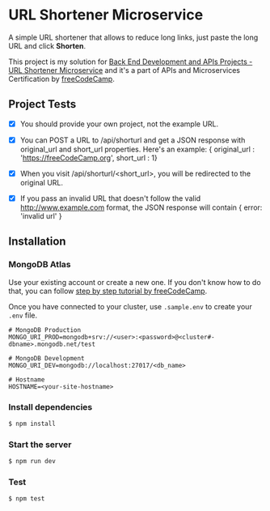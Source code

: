 # URL Shortener Microservice

A simple URL shortener that allows to reduce long links, just paste the long URL and click **Shorten**.

This project is my solution for [Back End Development and APIs Projects - URL Shortener Microservice] and it's a part of APIs and Microservices Certification by [freeCodeCamp].

## Project Tests

- [X] You should provide your own project, not the example URL.

- [X] You can POST a URL to /api/shorturl and get a JSON response with original_url and short_url properties. Here's an example: { original_url : 'https://freeCodeCamp.org', short_url : 1}

- [X] When you visit /api/shorturl/<short_url>, you will be redirected to the original URL.

- [X] If you pass an invalid URL that doesn't follow the valid http://www.example.com format, the JSON response will contain { error: 'invalid url' }

[Back End Development and APIs Projects - URL Shortener Microservice]: https://www.freecodecamp.org/learn/apis-and-microservices/apis-and-microservices-projects/url-shortener-microservice
[freecodecamp]: https://www.freecodecamp.org/

## Installation

### MongoDB Atlas

Use your existing account or create a new one. If you don't know how to do that, you can
follow [step by step tutorial by freeCodeCamp](https://www.freecodecamp.org/learn/apis-and-microservices/mongodb-and-mongoose/).

Once you have connected to your cluster, use `.sample.env` to create your `.env` file.

```env
# MongoDB Production
MONGO_URI_PROD=mongodb+srv://<user>:<password>@<cluster#-dbname>.mongodb.net/test

# MongoDB Development
MONGO_URI_DEV=mongodb://localhost:27017/<db_name>

# Hostname
HOSTNAME=<your-site-hostname>
```

### Install dependencies

```bash
$ npm install
```

### Start the server

```bash
$ npm run dev
```

### Test

```bash
$ npm test
```
